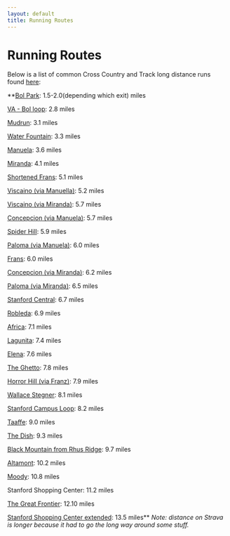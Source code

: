 ```yaml
---
layout: default
title: Running Routes
---
```

# Running Routes
Below is a list of common Cross Country and Track long distance runs found [here](https://sites.google.com/a/pausd.org/gunn-cross-country/gunn-cc-run-routes):

**[Bol Park](https://www.strava.com/routes/2631707): 1.5-2.0(depending which exit) miles

[VA - Bol loop](https://www.strava.com/routes/2636197): 2.8 miles

[Mudrun](https://www.strava.com/routes/2631712): 3.1 miles

[Water Fountain](https://www.strava.com/routes/2631721): 3.3 miles

[Manuela](https://www.strava.com/routes/2631721): 3.6 miles

[Miranda](https://www.strava.com/routes/2631718): 4.1 miles

[Shortened Frans](https://www.strava.com/routes/8879710): 5.1 miles

[Viscaino (via Manuella)](https://www.strava.com/routes/2631725): 5.2 miles

[Viscaino (via Miranda)](https://www.strava.com/routes/2631730): 5.7 miles

[Concepcion (via Manuela)](https://www.strava.com/routes/2631738): 5.7 miles

[Spider Hill](https://www.strava.com/routes/2631760): 5.9 miles

[Paloma (via Manuela)](https://www.strava.com/routes/2631746): 6.0 miles

[Frans](https://www.strava.com/routes/2631766): 6.0 miles

[Concepcion (via Miranda)](https://www.strava.com/routes/2631743): 6.2 miles

[Paloma (via Miranda)](https://www.strava.com/routes/2631749): 6.5 miles

[Stanford Central](https://www.strava.com/routes/8879675): 6.7 miles

[Robleda](https://www.strava.com/routes/2631768): 6.9 miles

[Africa](https://www.strava.com/routes/2631773): 7.1 miles

[Lagunita](https://www.strava.com/routes/8878265): 7.4 miles

[Elena](https://www.strava.com/routes/2631776): 7.6 miles

[The Ghetto](https://www.strava.com/routes/7851923): 7.8 miles

[Horror Hill (via Franz)](https://www.strava.com/routes/6552539): 7.9 miles

[Wallace Stegner](https://www.strava.com/routes/2631787): 8.1 miles

[Stanford Campus Loop](https://www.strava.com/routes/8879689): 8.2 miles

[Taaffe](https://www.strava.com/routes/2631780): 9.0 miles

[The Dish](https://www.strava.com/routes/8879733): 9.3 miles

[Black Mountain from Rhus Ridge](https://www.strava.com/routes/2631833): 9.7 miles

[Altamont](https://www.strava.com/routes/2631823): 10.2 miles

[Moody](https://www.strava.com/routes/2631828): 10.8 miles

Stanford Shopping Center: 11.2 miles

[The Great Frontier](https://www.strava.com/routes/7456376): 12.10 miles

[Stanford Shopping Center extended](https://www.strava.com/routes/15027301): 13.5 miles** *Note: distance on Strava is longer because it had to go the long way around some stuff.* 
